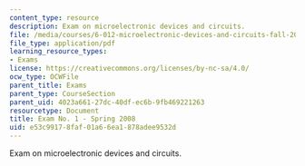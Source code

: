 ```yaml
---
content_type: resource
description: Exam on microelectronic devices and circuits.
file: /media/courses/6-012-microelectronic-devices-and-circuits-fall-2009/e53c99178faf01a66ea1878adee9532d_MIT6_012F09_exam1_s08.pdf
file_type: application/pdf
learning_resource_types:
- Exams
license: https://creativecommons.org/licenses/by-nc-sa/4.0/
ocw_type: OCWFile
parent_title: Exams
parent_type: CourseSection
parent_uid: 4023a661-27dc-40df-ec6b-9fb469221263
resourcetype: Document
title: Exam No. 1 - Spring 2008
uid: e53c9917-8faf-01a6-6ea1-878adee9532d
---
```

Exam on microelectronic devices and circuits.